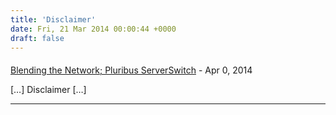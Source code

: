 ```yaml
---
title: 'Disclaimer'
date: Fri, 21 Mar 2014 00:00:44 +0000
draft: false
---
```



#### 
[Blending the Network; Pluribus ServerSwitch](http://www.forwardingplane.net/2014/04/blending-the-network-pluribus-serverswitch/ "") - <time datetime="2014-04-20 22:44:45">Apr 0, 2014</time>

\[…\] Disclaimer \[…\]
<hr />

